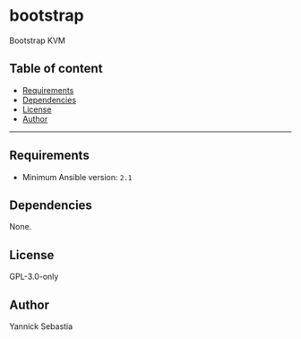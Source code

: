 # bootstrap

Bootstrap KVM

## Table of content

- [Requirements](#requirements)
- [Dependencies](#dependencies)
- [License](#license)
- [Author](#author)

---

## Requirements

- Minimum Ansible version: `2.1`




## Dependencies

None.

## License

GPL-3.0-only

## Author

Yannick Sebastia
